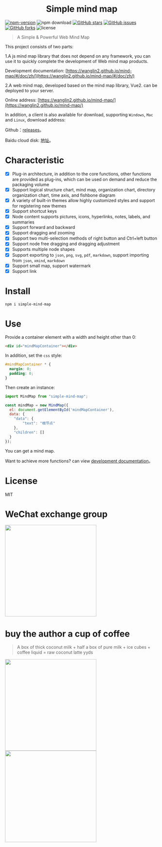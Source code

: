 <h1 align="center">Simple mind map</h1>

[![npm-version](https://img.shields.io/npm/v/simple-mind-map)](https://www.npmjs.com/package/simple-mind-map)
![npm download](https://img.shields.io/npm/dm/simple-mind-map)
[![GitHub stars](https://img.shields.io/github/stars/wanglin2/mind-map)](https://github.com/wanglin2/mind-map/stargazers)
[![GitHub issues](https://img.shields.io/github/issues/wanglin2/mind-map)](https://github.com/wanglin2/mind-map/issues)
[![GitHub forks](https://img.shields.io/github/forks/wanglin2/mind-map)](https://github.com/wanglin2/mind-map/network/members)
![license](https://img.shields.io/npm/l/express.svg)

> A Simple & Powerful Web Mind Map

This project consists of two parts:

1.A js mind map library that does not depend on any framework, you can use it to quickly complete the development of Web mind map products.

Development documentation: [https://wanglin2.github.io/mind-map/#/doc/zh/](https://wanglin2.github.io/mind-map/#/doc/zh/)

2.A web mind map, developed based on the mind map library, Vue2. can be deployed to your server.

Online address: [https://wanglin2.github.io/mind-map/](https://wanglin2.github.io/mind-map/)

In addition, a client is also available for download, supporting `Windows`, `Mac` and `Linux`, download address:

Github：[releases](https://github.com/wanglin2/mind-map/releases)。

Baidu cloud disk: [地址](https://pan.baidu.com/s/1huasEbKsGNH2Af68dvWiOg?pwd=3bp3)。

# Characteristic

- [x] Plug-in architecture, in addition to the core functions, other functions are provided as plug-ins, which can be used on demand and reduce the packaging volume
- [x] Support logical structure chart, mind map, organization chart, directory organization chart, time axis, and fishbone diagram
- [x] A variety of built-in themes allow highly customized styles and support for registering new themes
- [x] Support shortcut keys
- [x] Node content supports pictures, icons, hyperlinks, notes, labels, and summaries
- [x] Support forward and backward
- [x] Support dragging and zooming
- [x] Support two multi-selection methods of right button and Ctrl+left button
- [x] Support node free dragging and dragging adjustment
- [x] Supports multiple node shapes
- [x] Support exporting to `json`, `png`, `svg`, `pdf`, `markdown`, support importing from `json`, `xmind`, `markdown`
- [x] Support small map, support watermark
- [x] Support link

# Install

```bash
npm i simple-mind-map
```

# Use

Provide a container element with a width and height other than 0:

```html
<div id="mindMapContainer"></div>
```

In addition, set the `css` style:

```css
#mindMapContainer * {
  margin: 0;
  padding: 0;
}
```

Then create an instance:

```js
import MindMap from "simple-mind-map";

const mindMap = new MindMap({
  el: document.getElementById('mindMapContainer'),
  data: {
    "data": {
        "text": "根节点"
    },
    "children": []
  }
});
```

You can get a mind map.

Want to achieve more functions? can view [development documentation](https://wanglin2.github.io/mind-map/#/doc/zh/)。

# License

MIT

# WeChat exchange group

<img src="./qrcode.jpg" style="width: 300px" />

# buy the author a cup of coffee

> A box of thick coconut milk + half a box of pure milk + ice cubes + coffee liquid = raw coconut latte yyds

<p>
  <img src="./web/src/assets/img/alipay.jpg" style="width: 300px" />
  <img src="./web/src/assets/img/wechat.jpg" style="width: 300px" />
</p>